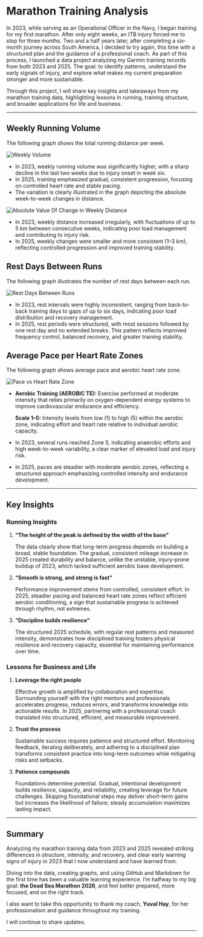 
# Marathon Training Analysis

In 2023, while serving as an Operational Officer in the Navy, I began training for my first marathon. 
After only eight weeks, an ITB injury forced me to stop for three months.
Two and a half years later, after completing a six-month journey across South America, I decided to try again, this time with a structured plan and the guidance of a professional coach.
As part of this process, I launched a data project analyzing my Garmin training records from both 2023 and 2025. The goal: to identify patterns, understand the early signals of injury, and explore what makes my current preparation stronger and more sustainable.

Through this project, I will share key insights and takeaways from my marathon training data, highlighting lessons in running, training structure, and broader applications for life and business.

---

##  Weekly Running Volume
The following graph shows the total running distance per week.

![Weekly Volume](https://github.com/user-attachments/assets/9bd5f675-3d9f-4f70-8f18-441ca5dc89cb)

- In 2023, weekly running volume was significantly higher, with a sharp decline in the last two weeks due to injury onset in week six.
- In 2025, training emphasized gradual, consistent progression, focusing on controlled heart rate and stable pacing.
- The variation is clearly illustrated in the graph depicting the absolute week-to-week changes in distance.

![Absolute Value Of Change in Weekly Distance](https://github.com/user-attachments/assets/aadbb38b-45d7-42fe-8870-e96a1b9fa7a7)

- In 2023, weekly distance increased irregularly, with fluctuations of up to 5 km between consecutive weeks, indicating poor load management and contributing to injury risk.
- In 2025, weekly changes were smaller and more consistent (1–3 km), reflecting controlled progression and improved training stability.

##  Rest Days Between Runs
The following graph illustrates the number of rest days between each run.

![Rest Days Between Runs](https://github.com/user-attachments/assets/b9b069ce-7176-4dd5-af73-e597b1bc5f06)


- In 2023, rest intervals were highly inconsistent, ranging from back-to-back training days to gaps of up to six days, indicating poor load distribution and recovery management.
- In 2025, rest periods were structured, with most sessions followed by one rest day and no extended breaks. This pattern reflects improved frequency control, balanced recovery, and greater training stability.

##  Average Pace per Heart Rate Zones
The following graph shows average pace and aerobic heart rate zone.

![Pace vs Heart Rate Zone](https://github.com/user-attachments/assets/c6a81eed-73de-4f1d-af9d-7711856fbc11)

- **Aerobic Training (AEROBIC TE):** Exercise performed at moderate intensity that relies primarily on oxygen-dependent energy systems to improve cardiovascular endurance and efficiency.

  **Scale 1–5:** Intensity levels from low (1) to high (5) within the aerobic zone, indicating effort and heart rate relative to individual aerobic capacity.
- In 2023, several runs reached Zone 5, indicating anaerobic efforts and high week-to-week variability, a clear marker of elevated load and injury risk.
- In 2025, paces are steadier with moderate aerobic zones, reflecting a structured approach emphasizing controlled intensity and endurance development.
---

##  Key Insights
### Running Insights
1. **“The height of the peak is defined by the width of the base”**
    
   The data clearly show that long-term progress depends on building a broad, stable foundation. The gradual, consistent mileage increase in 2025 created durability and balance, unlike the unstable, injury-prone buildup       of 2023, which lacked sufficient aerobic base development.
   
2. **“Smooth is strong, and strong is fast”**
   
   Performance improvement stems from controlled, consistent effort. In 2025, steadier pacing and balanced heart rate zones reflect efficient aerobic conditioning, a sign that sustainable progress is achieved through
   rhythm, not extremes.
   
3. **“Discipline builds resilience”**
   
   The structured 2025 schedule, with regular rest patterns and measured intensity, demonstrates how disciplined training fosters physical resilience and recovery capacity, essential for maintaining performance over time.

### Lessons for Business and Life
1. **Leverage the right people**
   
    Effective growth is amplified by collaboration and expertise. Surrounding yourself with the right mentors and professionals accelerates progress, reduces errors, and transforms knowledge into actionable results. In
    2025, partnering with a professional coach translated into structured, efficient, and measurable improvement.

3. **Trust the process**
   
    Sustainable success requires patience and structured effort. Monitoring feedback, iterating deliberately, and adhering to a disciplined plan transforms consistent practice into long-term outcomes while mitigating risks
    and setbacks.

3. **Patience compounds**
   
   Foundations determine potential. Gradual, intentional development builds resilience, capacity, and reliability, creating leverage for future challenges. Skipping foundational steps may deliver short-term gains but
   increases the likelihood of failure; steady accumulation maximizes lasting impact.
 
---

##  Summary
Analyzing my marathon training data from 2023 and 2025 revealed striking differences in structure, intensity, and recovery, and clear early warning signs of injury in 2023 that I now understand and have learned from.

Diving into the data, creating graphs, and using GitHub and Markdown for the first time has been a valuable learning experience. I’m halfway to my big goal: **the Dead Sea Marathon 2026**, and feel better prepared, more focused, and on the right track.

I also want to take this opportunity to thank my coach, **Yuval Hay**, for her professionalism and guidance throughout my training.

I will continue to share updates.

---
